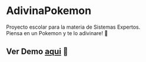 # AdivinaPokemon
Proyecto escolar para la materia de Sistemas Expertos.  
Piensa en un Pokemon y te lo adivinare! :crystal_ball:

## Ver Demo [aqui](https://jesusd84.github.io/AdivinaPokemon/) :eyes:
